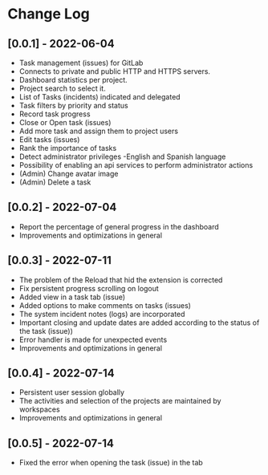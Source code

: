 # Change Log

## [0.0.1] - 2022-06-04

- Task management (issues) for GitLab
- Connects to private and public HTTP and HTTPS servers.
- Dashboard statistics per project.
- Project search to select it.
- List of Tasks (incidents) indicated and delegated
- Task filters by priority and status
- Record task progress
- Close or Open task (issues)
- Add more task and assign them to project users
- Edit tasks (issues)
- Rank the importance of tasks
- Detect administrator privileges
  -English and Spanish language
- Possibility of enabling an api services to perform administrator actions
- (Admin) Change avatar image
- (Admin) Delete a task

## [0.0.2] - 2022-07-04

- Report the percentage of general progress in the dashboard
- Improvements and optimizations in general

## [0.0.3] - 2022-07-11

- The problem of the Reload that hid the extension is corrected
- Fix persistent progress scrolling on logout
- Added view in a task tab (issue)
- Added options to make comments on tasks (issues)
- The system incident notes (logs) are incorporated
- Important closing and update dates are added according to the status of the task (issue))
- Error handler is made for unexpected events
- Improvements and optimizations in general

## [0.0.4] - 2022-07-14

- Persistent user session globally
- The activities and selection of the projects are maintained by workspaces
- Improvements and optimizations in general

## [0.0.5] - 2022-07-14

- Fixed the error when opening the task (issue) in the tab
